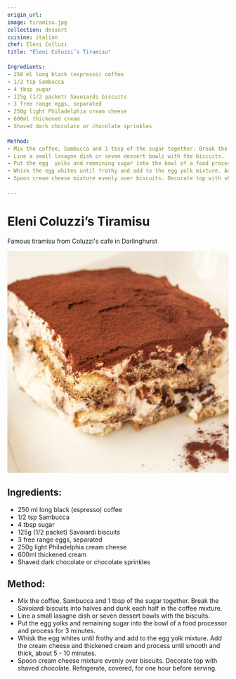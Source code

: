 ```yaml
---
origin_url:
image: tiramisu.jpg
collection: dessert
cuisine: italian
chef: Eleni Colluzi
title: "Eleni Coluzzi’s Tiramisu"

Ingredients:
- 250 ml long black (espresso) coffee  
- 1/2 tsp Sambucca  
- 4 tbsp sugar  
- 125g (1/2 packet) Savoiardi biscuits  
- 3 free range eggs, separated  
- 250g light Philadelphia cream cheese  
- 600ml thickened cream  
- Shaved dark chocolate or chocolate sprinkles  

Method:
- Mix the coffee, Sambucca and 1 tbsp of the sugar together. Break the Savoiardi biscuits into halves and dunk  each half in the coffee mixture.
- Line a small lasagne dish or seven dessert bowls with the biscuits.
- Put the egg  yolks and remaining sugar into the bowl of a food processor and process for 3 minutes.
- Whisk the egg whites until frothy and add to the egg yolk mixture. Add the cream cheese and thickened cream and process until smooth and thick, about 5 - 10 minutes.
- Spoon cream cheese mixture evenly over biscuits. Decorate top with shaved chocolate. Refrigerate, covered, for one hour before serving.

---
```

# Eleni Coluzzi’s Tiramisu
Famous tiramisu from Coluzzi's cafe in Darlinghurst

![Tiramisu](/assets/tiramisu.jpg)


## Ingredients:
- 250 ml long black (espresso) coffee  
- 1/2 tsp Sambucca  
- 4 tbsp sugar  
- 125g (1/2 packet) Savoiardi biscuits  
- 3 free range eggs, separated  
- 250g light Philadelphia cream cheese  
- 600ml thickened cream  
- Shaved dark chocolate or chocolate sprinkles  

## Method:
- Mix the coffee, Sambucca and 1 tbsp of the sugar together. Break the Savoiardi biscuits into halves and dunk  each half in the coffee mixture.
- Line a small lasagne dish or seven dessert bowls with the biscuits.
- Put the egg  yolks and remaining sugar into the bowl of a food processor and process for 3 minutes.
- Whisk the egg whites until frothy and add to the egg yolk mixture. Add the cream cheese and thickened cream and process until smooth and thick, about 5 - 10 minutes.
- Spoon cream cheese mixture evenly over biscuits. Decorate top with shaved chocolate. Refrigerate, covered, for one hour before serving.